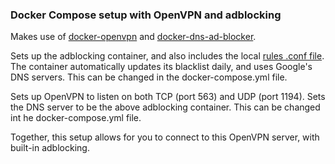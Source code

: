 
### Docker Compose setup with OpenVPN and adblocking


Makes use of [docker-openvpn](https://github.com/kylemanna/docker-openvpn/) and [docker-dns-ad-blocker](https://github.com/oznu/docker-dns-ad-blocker).  


Sets up the adblocking container, and also includes the local [rules .conf file](dnsmasq-rules/myblacklist.conf). The container automatically updates its blacklist daily, and uses Google's DNS servers.  This can be changed in the docker-compose.yml file. 

Sets up OpenVPN to listen on both TCP (port 563) and UDP (port 1194).  Sets the DNS server to be the above adblocking container. This can be changed int he docker-compose.yml file. 

Together, this setup allows for you to connect to this OpenVPN server, with built-in adblocking. 

